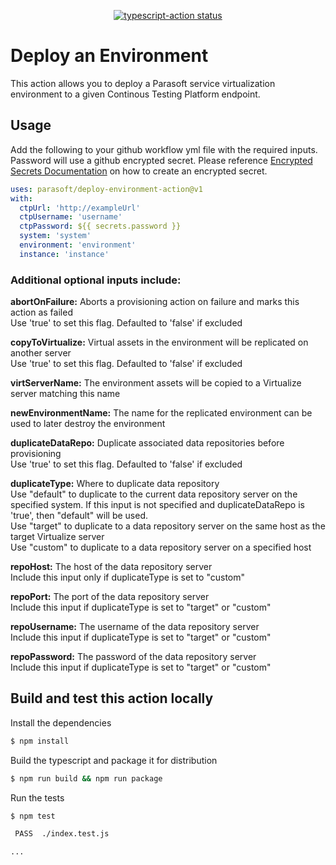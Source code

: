 <p align="center">
  <a href="https://github.com/parasoft/deploy-environment-action/actions"><img alt="typescript-action status" src="https://github.com/actions/typescript-action/workflows/build-test/badge.svg"></a>
</p>

# Deploy an Environment

This action allows you to deploy a Parasoft service virtualization environment to a given Continous Testing Platform endpoint.

## Usage

Add the following to your github workflow yml file with the required inputs.
Password will use a github encrypted secret. Please reference [Encrypted Secrets Documentation](https://docs.github.com/en/actions/reference/encrypted-secrets) on how to create an encrypted secret.

```yaml
uses: parasoft/deploy-environment-action@v1
with:
  ctpUrl: 'http://exampleUrl'
  ctpUsername: 'username'
  ctpPassword: ${{ secrets.password }}
  system: 'system'
  environment: 'environment'
  instance: 'instance'
```

### Additional optional inputs include:

**abortOnFailure:** 
   Aborts a provisioning action on failure and marks this action as failed\
   Use 'true' to set this flag. Defaulted to 'false' if excluded

**copyToVirtualize:**
   Virtual assets in the environment will be replicated on another server\
   Use 'true' to set this flag. Defaulted to 'false' if excluded

**virtServerName:**
   The environment assets will be copied to a Virtualize server matching this name

**newEnvironmentName:**
   The name for the replicated environment can be used to later destroy the environment

**duplicateDataRepo:**
   Duplicate associated data repositories before provisioning\
   Use 'true' to set this flag. Defaulted to 'false' if excluded

**duplicateType:**
   Where to duplicate data repository\
   Use "default" to duplicate to the current data repository server on the specified system. If this input is not specified and duplicateDataRepo is 'true', then "default" will be used.\
   Use "target" to duplicate to a data repository server on the same host as the target Virtualize server\
   Use "custom" to duplicate to a data repository server on a specified host

**repoHost:**
  The host of the data repository server\
  Include this input only if duplicateType is set to "custom"

**repoPort:**
  The port of the data repository server\
  Include this input if duplicateType is set to "target" or "custom"

**repoUsername:**
  The username of the data repository server\
  Include this input if duplicateType is set to "target" or "custom"

**repoPassword:**
  The password of the data repository server\
  Include this input if duplicateType is set to "target" or "custom"

## Build and test this action locally

Install the dependencies  
```bash
$ npm install
```

Build the typescript and package it for distribution
```bash
$ npm run build && npm run package
```

Run the tests
```bash
$ npm test

 PASS  ./index.test.js

...
```